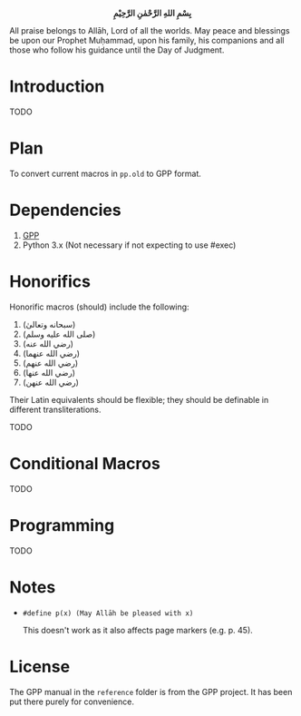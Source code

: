 <p align="center" style="font-weight: bold !important;">
    <span>بِسْمِ اللهِ الرَّحْمٰنِ الرَّحِيْمِ</span>
</p>

All praise belongs to Allāh, Lord of all the worlds. May peace and blessings be
upon our Prophet Muḥammad, upon his family, his companions and all those who
follow his guidance until the Day of Judgment.

# Introduction

TODO

# Plan

To convert current macros in `pp.old` to GPP format.

# Dependencies

1. [GPP](https://github.com/logological/gpp)
2. Python 3.x (Not necessary if not expecting to use #exec)

# Honorifics

Honorific macros (should) include the following:

1. (سبحانه وتعالىٰ)
2. (صلى الله عليه وسلم)
3. (رضي الله عنه)
4. (رضي الله عنهما)
5. (رضي الله عنهم)
6. (رضي الله عنها)
7. (رضي الله عنهن)


Their Latin equivalents should be flexible;
they should be definable in different transliterations.

TODO

# Conditional Macros

TODO

# Programming

TODO

# Notes

- `#define p(x) (May Allāh be pleased with x)`

    This doesn't work as it also affects page markers (e.g. p. 45).

# License

The GPP manual in the `reference` folder is from the GPP project.
It has been put there purely for convenience.
